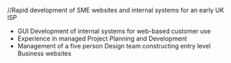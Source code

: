 ﻿//Rapid development of SME websites and internal systems for an early UK ISP

- GUI Development of internal systems for web-based customer use
- Experience in managed Project Planning and Development
- Management of a five person Design team constructing entry level Business websites